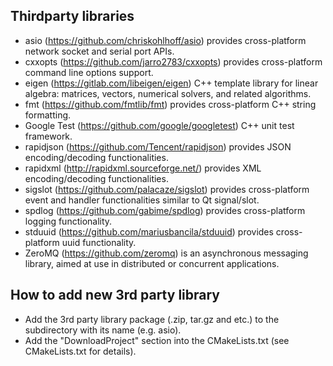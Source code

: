 ## Thirdparty libraries
* asio (https://github.com/chriskohlhoff/asio) provides cross-platform network socket and serial port APIs.
* cxxopts (https://github.com/jarro2783/cxxopts) provides cross-platform command line options support.
* eigen (https://gitlab.com/libeigen/eigen) C++ template library for linear algebra: matrices, vectors, numerical solvers, and related algorithms.
* fmt (https://github.com/fmtlib/fmt) provides cross-platform C++ string formatting.
* Google Test (https://github.com/google/googletest) C++ unit test framework.
* rapidjson (https://github.com/Tencent/rapidjson) provides JSON encoding/decoding functionalities.
* rapidxml (http://rapidxml.sourceforge.net/) provides XML encoding/decoding functionalities.
* sigslot (https://github.com/palacaze/sigslot) provides cross-platform event and handler functionalities similar to Qt signal/slot.
* spdlog (https://github.com/gabime/spdlog) provides cross-platform logging functionality.
* stduuid (https://github.com/mariusbancila/stduuid) provides cross-platform uuid functionality.
* ZeroMQ (https://github.com/zeromq) is an asynchronous messaging library, aimed at use in distributed or concurrent applications.

## How to add new 3rd party library
* Add the 3rd party library package (.zip, tar.gz and etc.) to the subdirectory with its name (e.g. asio).
* Add the "DownloadProject" section into the CMakeLists.txt (see CMakeLists.txt for details).